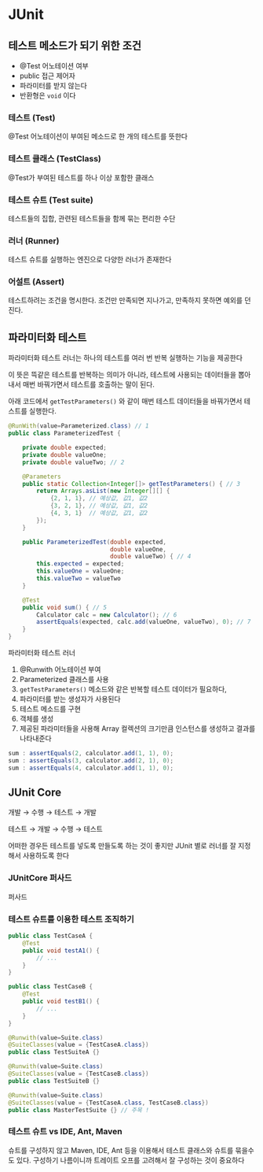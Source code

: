 # JUnit

## 테스트 메소드가 되기 위한 조건

- @Test 어노테이션 여부
- public 접근 제어자
- 파라미터를 받지 않는다
- 반환형은 `void` 이다

### 테스트 (Test)

@Test 어노테이션이 부여된 메소드로 한 개의 테스트를 뜻한다

### 테스트 클래스 (TestClass)

@Test가 부여된 테스트를 하나 이상 포함한 클래스

### 테스트 슈트 (Test suite)

테스트들의 집합, 관련된 테스트들을 함께 묶는 편리한 수단

### 러너 (Runner)

테스트 슈트를 실행하는 엔진으로 다양한 러너가 존재한다

### 어설트 (Assert)

테스트하려는 조건을 명시한다. 조건만 만족되면 지나가고, 만족하지 못하면 예외를 던진다.

## 파라미터화 테스트

파라미터화 테스트 러너는 하나의 테스트를 여러 번 반복 실행하는 기능을 제공한다

이 뜻은 뜩같은 테스트를 반복하는 의미가 아니라, 테스트에 사용되는 데이터들을 뽑아내서 매번 바꿔가면서 테스트를 호출하는 말이 된다.

아래 코드에서 `getTestParameters()` 와 같이 매번 테스트 데이터들을 바꿔가면서 테스트를 실행한다.

```java
@RunWith(value=Parameterized.class) // 1
public class ParameterizedTest {

    private double expected;
    private double valueOne;
    private double valueTwo; // 2

    @Parameters
    public static Collection<Integer[]> getTestParameters() { // 3
        return Arrays.asList(new Integer[][] {
            {2, 1, 1}, // 예상값, 값1, 값2
            {3, 2, 1}, // 예상값, 값1, 값2
            {4, 3, 1}  // 예상값, 값1, 값2
        });
    }

    public ParameterizedTest(double expected, 
                             double valueOne,
                             double valueTwo) { // 4
        this.expected = expected;
        this.valueOne = valueOne;
        this.valueTwo = valueTwo
    }

    @Test
    public void sum() { // 5
        Calculator calc = new Calculator(); // 6
        assertEquals(expected, calc.add(valueOne, valueTwo), 0); // 7
    }
}
```

파라미터화 테스트 러너
1. @Runwith 어노테이션 부여
2. Parameterized 클래스를 사용
3. `getTestParameters()` 메소드와 같은 반복할 테스트 데이터가 필요하다, 
4. 파라미터를 받는 생성자가 사용된다
5. 테스트 메소드를 구현
6. 객체를 생성
7. 제공된 파라미터들을 사용해 Array 컬렉션의 크기만큼 인스턴스를 생성하고 결과를 나타내준다

```java
sum : assertEquals(2, calculator.add(1, 1), 0);
sum : assertEquals(3, calculator.add(2, 1), 0);
sum : assertEquals(4, calculator.add(1, 1), 0);
```

## JUnit Core

개발 &rightarrow; 수행 &rightarrow; 테스트 &rightarrow; 개발

테스트 &rightarrow; 개발 &rightarrow; 수행 &rightarrow; 테스트

어떠한 경우든 테스트를 넣도록 만들도록 하는 것이 좋지만 JUnit 별로 러너를 잘 지정해서 사용하도록 한다

### JUnitCore 퍼사드

퍼사드

### 테스트 슈트를 이용한 테스트 조직하기

```java
public class TestCaseA {
    @Test
    public void testA1() {
        // ...
    }
}

public class TestCaseB {
    @Test
    public void testB1() {
        // ...
    }
}

@Runwith(value=Suite.class)
@SuiteClasses(value = {TestCaseA.class})
public class TestSuiteA {}

@Runwith(value=Suite.class)
@SuiteClasses(value = {TestCaseB.class})
public class TestSuiteB {}

@Runwith(value=Suite.class)
@SuiteClasses(value = {TestCaseA.class, TestCaseB.class})
public class MasterTestSuite {} // 주목 !
```

### 테스트 슈트 vs IDE, Ant, Maven

슈트를 구성하지 않고 Maven, IDE, Ant 등을 이용해서 테스트 클래스와 슈트를 묶을수도 있다. 구성하기 나름이니까 트레이트 오프를 고려해서 잘 구성하는 것이 중요하다